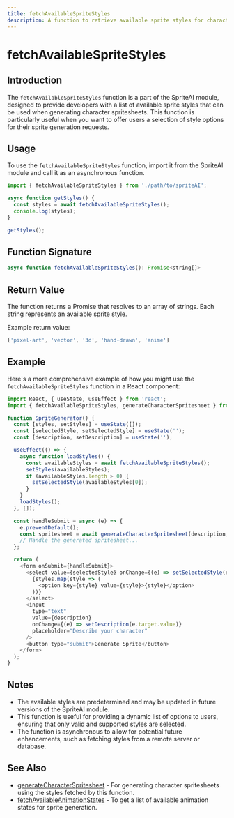 ```yaml
---
title: fetchAvailableSpriteStyles
description: A function to retrieve available sprite styles for character generation.
---
```


# fetchAvailableSpriteStyles

## Introduction

The `fetchAvailableSpriteStyles` function is a part of the SpriteAI module, designed to provide developers with a list of available sprite styles that can be used when generating character spritesheets. This function is particularly useful when you want to offer users a selection of style options for their sprite generation requests.

## Usage

To use the `fetchAvailableSpriteStyles` function, import it from the SpriteAI module and call it as an asynchronous function.

```javascript
import { fetchAvailableSpriteStyles } from './path/to/spriteAI';

async function getStyles() {
  const styles = await fetchAvailableSpriteStyles();
  console.log(styles);
}

getStyles();
```

## Function Signature

```javascript
async function fetchAvailableSpriteStyles(): Promise<string[]>
```

## Return Value

The function returns a Promise that resolves to an array of strings. Each string represents an available sprite style.

Example return value:

```javascript
['pixel-art', 'vector', '3d', 'hand-drawn', 'anime']
```

## Example

Here's a more comprehensive example of how you might use the `fetchAvailableSpriteStyles` function in a React component:

```javascript
import React, { useState, useEffect } from 'react';
import { fetchAvailableSpriteStyles, generateCharacterSpritesheet } from './spriteAI';

function SpriteGenerator() {
  const [styles, setStyles] = useState([]);
  const [selectedStyle, setSelectedStyle] = useState('');
  const [description, setDescription] = useState('');

  useEffect(() => {
    async function loadStyles() {
      const availableStyles = await fetchAvailableSpriteStyles();
      setStyles(availableStyles);
      if (availableStyles.length > 0) {
        setSelectedStyle(availableStyles[0]);
      }
    }
    loadStyles();
  }, []);

  const handleSubmit = async (e) => {
    e.preventDefault();
    const spritesheet = await generateCharacterSpritesheet(description, { style: selectedStyle });
    // Handle the generated spritesheet...
  };

  return (
    <form onSubmit={handleSubmit}>
      <select value={selectedStyle} onChange={(e) => setSelectedStyle(e.target.value)}>
        {styles.map(style => (
          <option key={style} value={style}>{style}</option>
        ))}
      </select>
      <input 
        type="text" 
        value={description} 
        onChange={(e) => setDescription(e.target.value)} 
        placeholder="Describe your character"
      />
      <button type="submit">Generate Sprite</button>
    </form>
  );
}
```

## Notes

- The available styles are predetermined and may be updated in future versions of the SpriteAI module.
- This function is useful for providing a dynamic list of options to users, ensuring that only valid and supported styles are selected.
- The function is asynchronous to allow for potential future enhancements, such as fetching styles from a remote server or database.

## See Also

- [generateCharacterSpritesheet](./generateCharacterSpritesheet.md) - For generating character spritesheets using the styles fetched by this function.
- [fetchAvailableAnimationStates](./fetchAvailableAnimationStates.md) - To get a list of available animation states for sprite generation.